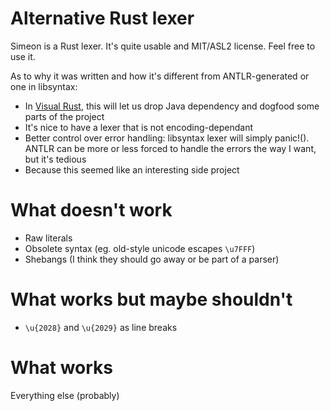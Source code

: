 Alternative Rust lexer
======================

Simeon is a Rust lexer. It's quite usable and MIT/ASL2 license. Feel free to use it.

As to why it was written and how it's different from ANTLR-generated or one in libsyntax:
* In [Visual Rust](https://github.com/pistondevelopers/visualrust), this will let us drop Java dependency and dogfood some parts of the project
* It's nice to have a lexer that is not encoding-dependant
* Better control over error handling: libsyntax lexer will simply panic!(). ANTLR can be more or less forced to handle the errors the way I want, but it's tedious
* Because this seemed like an interesting side project

# What doesn't work

* Raw literals
* Obsolete syntax (eg. old-style unicode escapes `\u7FFF`)
* Shebangs (I think they should go away or be part of a parser)

# What works but maybe shouldn't

* `\u{2028}` and `\u{2029}` as line breaks

# What works

Everything else (probably)